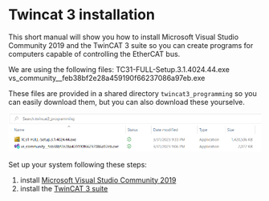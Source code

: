 # Twincat 3 installation

This short manual will show you how to install Microsoft Visual Studio Community 2019 and the TwinCAT 3 suite so you can create programs for computers capable of controlling the EtherCAT bus.

We are using the following files:
TC31-FULL-Setup.3.1.4024.44.exe
vs_community__feb38bf2e28a459190f66237086a97eb.exe

These files are provided in a shared directory `twincat3_programming` so you can easily download them, but you can also download these yourselve.

![TC3 programming files](./twincat3_programming_directory.png)

Set up your system following these steps:
1. install [Microsoft Visual Studio Community 2019](./MSVS_community_2019)
2. install the [TwinCAT 3 suite](./TC3_software)